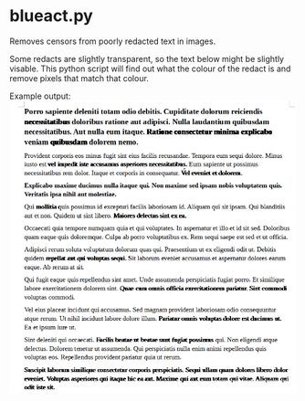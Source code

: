 # blueact.py
 Removes censors from poorly redacted text in images.

  Some redacts are slightly transparent, so the text below might be slightly visable. This python script will find out what the colour of the redact is and remove pixels that match that colour.

  Example output:
  ![](output.png)
